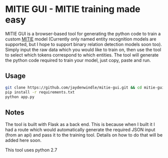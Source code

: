 # MITIE GUI - MITIE training made easy

MITIE GUI is a browser-based tool for generating the python code to train a custom [MITIE](https://github.com/mit-nlp/MITIE) model (Currently only named entity recognition models are supported, but I hope to support binary relation detection models soon too). Simply input the raw data which you would like to train on, then use the tool to select which tokens correspond to which entities. The tool will generate the python code required to train your model, just copy, paste and run. 

## Usage

```bash
git clone https://github.com/jaydenwindle/mitie-gui.git && cd mitie-gui
pip install -r requirements.txt
python app.py
```

## Notes
The tool is built with Flask as a back end. This is because when I built it I had a route which would automatically generate the required JSON input (from an api) and pass it to the training tool. Details on how to do that will be added here soon.

This tool uses python 2.7
